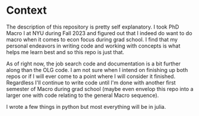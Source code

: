 # Context

The description of this repository is pretty self explanatory. I took PhD Macro I at NYU during Fall 2023 and figured out that I indeed do want to do macro when it comes to econ focus during grad school. I find that my personal endeavors in writing code and working with concepts is what helps me learn best and so this repo is just that.

As of right now, the job search code and documentation is a bit further along than the OLG code. I am not sure when I intend on finishing up both repos or if I will ever come to a point where I will consider it finished. Regardless I'll continue to write code until I'm done with another first semester of Macro during grad school (maybe even envelop this repo into a larger one with code relating to the general Macro sequence).

I wrote a few things in python but most everything will be in julia.
